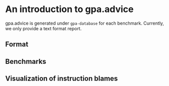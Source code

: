 # An introduction to gpa.advice

gpa.advice is generated under `gpa-database` for each benchmark. Currently, we only provide a text format report. 

## Format

## Benchmarks

## Visualization of instruction blames
